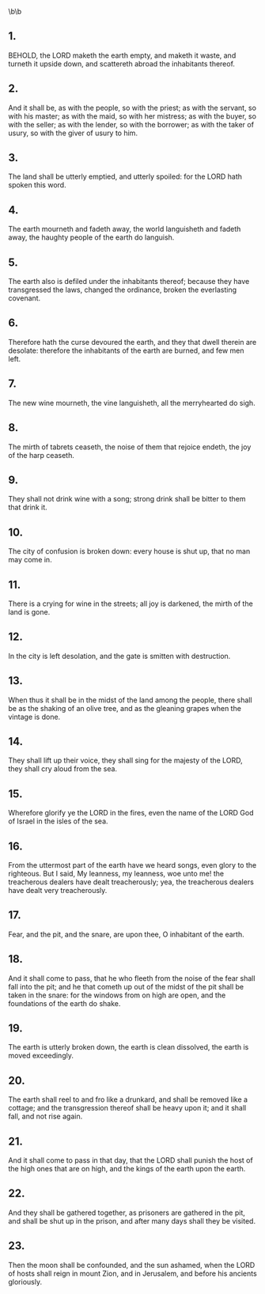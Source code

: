 \b\b
## 1.
BEHOLD, the LORD maketh the earth empty, and maketh it waste, and turneth it upside down, and scattereth abroad the inhabitants thereof.
## 2.
And it shall be, as with the people, so with the priest; as with the servant, so with his master; as with the maid, so with her mistress; as with the buyer, so with the seller; as with the lender, so with the borrower; as with the taker of usury, so with the giver of usury to him.
## 3.
The land shall be utterly emptied, and utterly spoiled: for the LORD hath spoken this word.
## 4.
The earth mourneth and fadeth away, the world languisheth and fadeth away, the haughty people of the earth do languish.
## 5.
The earth also is defiled under the inhabitants thereof; because they have transgressed the laws, changed the ordinance, broken the everlasting covenant.
## 6.
Therefore hath the curse devoured the earth, and they that dwell therein are desolate: therefore the inhabitants of the earth are burned, and few men left.
## 7.
The new wine mourneth, the vine languisheth, all the merryhearted do sigh.
## 8.
The mirth of tabrets ceaseth, the noise of them that rejoice endeth, the joy of the harp ceaseth.
## 9.
They shall not drink wine with a song; strong drink shall be bitter to them that drink it.
## 10.
The city of confusion is broken down: every house is shut up, that no man may come in.
## 11.
There is a crying for wine in the streets; all joy is darkened, the mirth of the land is gone.
## 12.
In the city is left desolation, and the gate is smitten with destruction.
## 13.
When thus it shall be in the midst of the land among the people, there shall be as the shaking of an olive tree, and as the gleaning grapes when the vintage is done.
## 14.
They shall lift up their voice, they shall sing for the majesty of the LORD, they shall cry aloud from the sea.
## 15.
Wherefore glorify ye the LORD in the fires, even the name of the LORD God of Israel in the isles of the sea.
## 16.
From the uttermost part of the earth have we heard songs, even glory to the righteous.  But I said, My leanness, my leanness, woe unto me!  the treacherous dealers have dealt treacherously; yea, the treacherous dealers have dealt very treacherously.
## 17.
Fear, and the pit, and the snare, are upon thee, O inhabitant of the earth.
## 18.
And it shall come to pass, that he who fleeth from the noise of the fear shall fall into the pit; and he that cometh up out of the midst of the pit shall be taken in the snare: for the windows from on high are open, and the foundations of the earth do shake.
## 19.
The earth is utterly broken down, the earth is clean dissolved, the earth is moved exceedingly.
## 20.
The earth shall reel to and fro like a drunkard, and shall be removed like a cottage; and the transgression thereof shall be heavy upon it; and it shall fall, and not rise again.
## 21.
And it shall come to pass in that day, that the LORD shall punish the host of the high ones that are on high, and the kings of the earth upon the earth.
## 22.
And they shall be gathered together, as prisoners are gathered in the pit, and shall be shut up in the prison, and after many days shall they be visited.
## 23.
Then the moon shall be confounded, and the sun ashamed, when the LORD of hosts shall reign in mount Zion, and in Jerusalem, and before his ancients gloriously.
